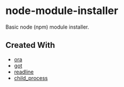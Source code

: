 # node-module-installer
Basic node (npm) module installer.

## Created With
- [ora](https://npmjs.com/ora)
- [got](https://npmjs.com/got)
- [readline](https://nodejs.org/api/readline.html)
- [child_process](https://nodejs.org/api/child_process.html)
